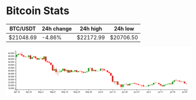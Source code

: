 # Bitcoin Stats

BTC/USDT|24h change|24h high|24h low|
|---|---|---|---|
|$21048.69|-4.86%|$22172.99|$20706.50|

<img src="./chart.svg">
